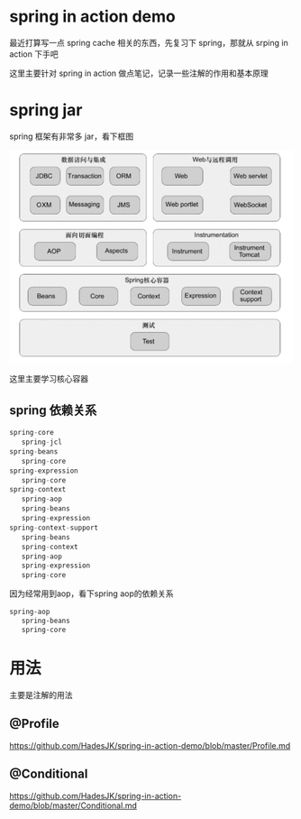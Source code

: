 # spring in action demo

最近打算写一点 spring cache 相关的东西，先复习下 spring，那就从 srping in action 下手吧

这里主要针对 spring in action 做点笔记，记录一些注解的作用和基本原理

# spring jar
spring 框架有非常多 jar，看下框图

![spring 框架](./img/spring_框架图.png)

这里主要学习核心容器

## spring 依赖关系

```java
spring-core
   spring-jcl
spring-beans
   spring-core
spring-expression
   spring-core
spring-context
   spring-aop
   spring-beans
   spring-expression
spring-context-support
   spring-beans
   spring-context
   spring-aop
   spring-expression
   spring-core
```

因为经常用到aop，看下spring aop的依赖关系

```
spring-aop
   spring-beans
   spring-core
```


# 用法

主要是注解的用法

## @Profile
https://github.com/HadesJK/spring-in-action-demo/blob/master/Profile.md

## @Conditional
https://github.com/HadesJK/spring-in-action-demo/blob/master/Conditional.md



